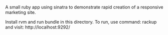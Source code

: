 A small ruby app using sinatra to demonstrate rapid creation of a responsive marketing site.

Install rvm and run bundle in this directory.
To run, use command: rackup
and visit: http://localhost:9292/